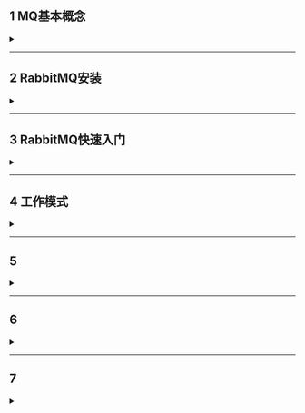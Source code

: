 ## 1 MQ基本概念

<details>
<summary> </summary>

### 1.1 MQ概述
MQ全程Message Queue(消息队列)，是在消息的传输过程中保存消息的容器。多用于分布式系统之间进行通信

### 1.2 MQ优势
- 优势
  - 应用解耦：提高系统容错性和可维护性
  - 异步提速：提升用户体验和系统吞吐量
  - 削峰填谷：提高系统稳定性



### 1.3 MQ劣势
- 劣势
  - 系统可用性降低
    - 系统引入外部依赖越多，系统稳定性越差，一旦MQ宕机，就会对业务造成影响
  - 系统复杂性提供
    - 如何保证消息没有被重复消费、如何处理消息丢失、保证消息传递顺序性
  - 一致性问题

### 1.4 RabbitMQ简介
- AMQP，高级消息队列协议，是一个网络协议。基于此协议的客户端与消息中间件可以传递消息，并不受客户端、中间件不同产品，不同开发语言等条件限制  
基础框架
![](/img/RabbitMQ/base_structrue.png)

### 1.5 JMS
- JMS即JavaMessage Service，消息服务应用程序接口，是java中面向消息中间件的API



</details>

---

## 2 RabbitMQ安装

<details>
<summary> </summary>

在linux上搭建
### 2.1 准备
- [RabbitMQ3.6.5安装包](https://github.com/rabbitmq/rabbitmq-server/releases?expanded=true&page=4&q=3.6.5)
- [erlang安装包](https://github.com/rabbitmq/erlang-rpm/releases?page=22)
- 注意RabbitMQ版本需使用对应erlang版本，rabbitMQ官网可查看  
 [版本查询](https://www.rabbitmq.com/which-erlang.html)


```
#安装依赖环境
yum install build-essential openssl openssl-devel uni0DBC unix0DBC-devel make gcc gcc-c++ kernel-devel m4 ncurses-devel tk tc xz 
#安装erlang
rpm -ivh erlang-19.3.6.5-1.el7.centos.x86_64.rpm
#socat安装(rabbitmq依赖)
yum install -y socat
#安装RabbitMQ
rpm -ivh rabbitmq-server-3.6.5-1.noarch.rpm

```

**启动**
```
systemctl start rabbitmq-server #启动
systemctl restart rabbitmq-server #重启
systemctl stop rabbitmq-server #停止
systemctl status rabbitmq-server #状态
```
**开启管理界面以及配置**
```
rabbitmq-plugins enable rabbitmq_management
#修改默认配置信息
vim /usr/lib/rabbitmq/lib/rabbitmq_server-3.6.5/ebin/rabbit.app
#将loopback_users中的guest释放，即删除<<"">>符号,配置结束记得restart服务
```
**登录测试**
- 访问http://虚拟机ip:15672/
  - 端口默认15672
  - 注意虚拟机防火墙拦截，简单解决方法关闭虚拟机防火墙

**解决config file not found**
将/usr/share/doc/rabbitmq-server-3.6.5/下rabbitmq.config.example复制到/etc/rabbitmq/
```
cp /usr/share/doc/rabbitmq-server-3.6.5/rabbitmq.config.example /etc/rabbitmq/rabbitmq.config
```
操作后重启服务即可


</details>

---

## 3 RabbitMQ快速入门

<details>
<summary> </summary>

- 创建Consumer、Provider模块
依赖
```
<dependency>
    <groupId>com.rabbitmq</groupId>
    <artifactId>amqp-client</artifactId>
    <version>5.14.2</version>
</dependency>
```
**Provider简单模式下**
```java
public class ProviderHelloWorld {
    public static void main(String[] args) throws IOException, TimeoutException {
        //1.创建连接工厂
        ConnectionFactory factory=new ConnectionFactory();
        //2.设置参数
        factory.setHost("192.168.52.129"); //ip
        factory.setPort(5672); //port 默认5672
        factory.setVirtualHost("/itcast");//虚拟机 默认/
        factory.setUsername("pptp"); //用户名
        factory.setPassword("pptp"); //密码
        factory.setHandshakeTimeout(300000000);//设置握手时间 解决超时报错问题
        //3.创建连接
        Connection connection = factory.newConnection();
        //4.创建channel
        Channel channel=connection.createChannel();
        //5.创建Queue
        /**
         *参数
         * 1. queue 队列名称
         * 2. durable 是否持久化，当mq重启后还在
         * 3. exclusive 是否独占，只能有一个consumer监听。当connection关闭时是否删除队列
         * 4. autoDelete 是否自动删除
         * 5. arguments 参数
         */
        channel.queueDeclare("helloWorld",true,false,false,null);
        //6.发送消息
        /**
         * 参数
         * 1. exchange 交换机名称，默认""
         * 2. routingKey 路由名称
         * 3. props 配置信息
         * 4. body 发送的消息数据
         */
        String body="hello rbmq";
        channel.basicPublish("","helloWorld",null,body.getBytes());
        
        //7.释放资源
        channel.close();
        connection.close();
    }
}
```
执行成功后页面管理queues结果  
![](/img/RabbitMQ/result1.png)

**Consumer**
```java
public class ConsumerHelloWorld {
    public static void main(String[] args) throws IOException, TimeoutException {
        ConnectionFactory factory=new ConnectionFactory();
        factory.setHost("192.168.52.129"); //ip
        factory.setPort(5672); //port 默认5672
        factory.setVirtualHost("/itcast");//虚拟机 默认/
        factory.setUsername("pptp"); //用户名
        factory.setPassword("pptp"); //密码
        factory.setHandshakeTimeout(300000000);//设置握手时间
        Connection connection = factory.newConnection();
        Channel channel=connection.createChannel();
        channel.queueDeclare("helloWorld",true,false,false,null);
        //接收消息
        /**
         * 参数
         * 1. queue 队列名称
         * 2. autoAck 是否自动确认
         * 3. callback 回调对象
         */
        Consumer consumer=new DefaultConsumer(channel){
            //回调方法，当收到消息后会自动执行该方法

            /**
             * 
             * @param consumerTag 标识
             * @param envelope 获取信息
             * @param properties 配置信息
             * @param body 数据
             * @throws IOException
             */
            @Override
            public void handleDelivery(String consumerTag, Envelope envelope, AMQP.BasicProperties properties, byte[] body) throws IOException {
                System.out.println(body.toString());
            }
        };
        channel.basicConsume("helloWorld",true, consumer);
    }
}
```

</details>

---

## 4 工作模式

<details>
<summary> </summary>




</details>

---

## 5 

<details>
<summary> </summary>




</details>

---

## 6 

<details>
<summary> </summary>




</details>

---

## 7 

<details>
<summary> </summary>




</details>